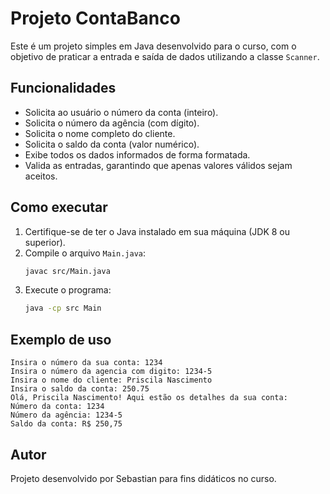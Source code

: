 # Projeto ContaBanco

Este é um projeto simples em Java desenvolvido para o curso, com o objetivo de praticar a entrada e saída de dados utilizando a classe `Scanner`.

## Funcionalidades
- Solicita ao usuário o número da conta (inteiro).
- Solicita o número da agência (com dígito).
- Solicita o nome completo do cliente.
- Solicita o saldo da conta (valor numérico).
- Exibe todos os dados informados de forma formatada.
- Valida as entradas, garantindo que apenas valores válidos sejam aceitos.

## Como executar
1. Certifique-se de ter o Java instalado em sua máquina (JDK 8 ou superior).
2. Compile o arquivo `Main.java`:
   ```bash
   javac src/Main.java
   ```
3. Execute o programa:
   ```bash
   java -cp src Main
   ```

## Exemplo de uso
```
Insira o número da sua conta: 1234
Insira o número da agencia com digito: 1234-5
Insira o nome do cliente: Priscila Nascimento
Insira o saldo da conta: 250.75
Olá, Priscila Nascimento! Aqui estão os detalhes da sua conta:
Número da conta: 1234
Número da agência: 1234-5
Saldo da conta: R$ 250,75
```

## Autor
Projeto desenvolvido por Sebastian para fins didáticos no curso.

